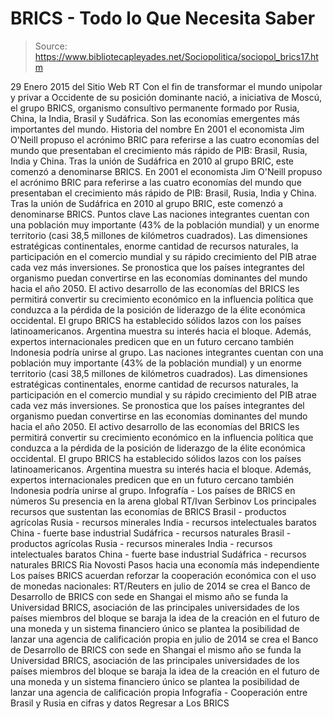 # BRICS - Todo lo Que Necesita Saber

> Source: https://www.bibliotecapleyades.net/Sociopolitica/sociopol_brics17.htm

29 Enero 2015 del Sitio Web RT
Con el fin de transformar el mundo unipolar y privar a Occidente de su posición dominante nació, a iniciativa de Moscú, el grupo BRICS, organismo consultivo permanente formado por Rusia, China, la India, Brasil y Sudáfrica.
Son las economías emergentes más importantes del mundo.
Historia del nombre
En 2001 el economista Jim O'Neill propuso el acrónimo BRIC para referirse a las cuatro economías del mundo que presentaban el crecimiento más rápido de PIB: Brasil, Rusia, India y China. Tras la unión de Sudáfrica en 2010 al grupo BRIC, este comenzó a denominarse BRICS.
En 2001 el economista Jim O'Neill propuso el acrónimo BRIC para referirse a las cuatro economías del mundo que presentaban el crecimiento más rápido de PIB: Brasil, Rusia, India y China.
Tras la unión de Sudáfrica en 2010 al grupo BRIC, este comenzó a denominarse BRICS.
Puntos clave
Las naciones integrantes cuentan con una población muy importante (43% de la población mundial) y un enorme territorio (casi 38,5 millones de kilómetros cuadrados). Las dimensiones estratégicas continentales, enorme cantidad de recursos naturales, la participación en el comercio mundial y su rápido crecimiento del PIB atrae cada vez más inversiones. Se pronostica que los países integrantes del organismo puedan convertirse en las economías dominantes del mundo hacia el año 2050. El activo desarrollo de las economías del BRICS les permitirá convertir su crecimiento económico en la influencia política que conduzca a la pérdida de la posición de liderazgo de la élite económica occidental. El grupo BRICS ha establecido sólidos lazos con los países latinoamericanos. Argentina muestra su interés hacia el bloque. Además, expertos internacionales predicen que en un futuro cercano también Indonesia podría unirse al grupo.
Las naciones integrantes cuentan con una población muy importante (43% de la población mundial) y un enorme territorio (casi 38,5 millones de kilómetros cuadrados).
Las dimensiones estratégicas continentales, enorme cantidad de recursos naturales, la participación en el comercio mundial y su rápido crecimiento del PIB atrae cada vez más inversiones.
Se pronostica que los países integrantes del organismo puedan convertirse en las economías dominantes del mundo hacia el año 2050.
El activo desarrollo de las economías del BRICS les permitirá convertir su crecimiento económico en la influencia política que conduzca a la pérdida de la posición de liderazgo de la élite económica occidental.
El grupo BRICS ha establecido sólidos lazos con los países latinoamericanos. Argentina muestra su interés hacia el bloque. Además, expertos internacionales predicen que en un futuro cercano también Indonesia podría unirse al grupo.
Infografía - Los países de BRICS en números
Su presencia en la arena global
RT/Ivan Serbinov
Los principales recursos que sustentan las economías de BRICS
Brasil - productos agrícolas Rusia - recursos minerales India - recursos intelectuales baratos China - fuerte base industrial Sudáfrica - recursos naturales
Brasil - productos agrícolas
Rusia - recursos minerales
India - recursos intelectuales baratos
China - fuerte base industrial
Sudáfrica - recursos naturales
BRICS Ria Novosti
Pasos hacia una economía más independiente
Los países BRICS acuerdan reforzar la cooperación económica con el uso de monedas nacionales:
RT/Reuters
en julio de 2014 se crea el Banco de Desarrollo de BRICS con sede en Shangai el mismo año se funda la Universidad BRICS, asociación de las principales universidades de los países miembros del bloque se baraja la idea de la creación en el futuro de una moneda y un sistema financiero único se plantea la posibilidad de lanzar una agencia de calificación propia
en julio de 2014 se crea el Banco de Desarrollo de BRICS con sede en Shangai
el mismo año se funda la Universidad BRICS, asociación de las principales universidades de los países miembros del bloque
se baraja la idea de la creación en el futuro de una moneda y un sistema financiero único
se plantea la posibilidad de lanzar una agencia de calificación propia
Infografía - Cooperación entre Brasil y Rusia en cifras y datos
Regresar a Los BRICS
